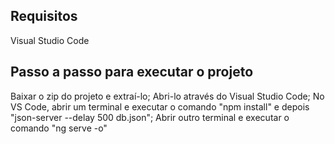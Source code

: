 ## Requisitos

Visual Studio Code

## Passo a passo para executar o projeto

Baixar o zip do projeto e extraí-lo;
Abri-lo através do Visual Studio Code;
No VS Code, abrir um terminal e executar o comando "npm install" e depois "json-server --delay 500 db.json";
Abrir outro terminal e executar o comando "ng serve -o"